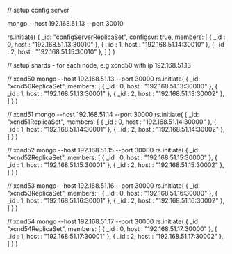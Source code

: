// setup config server

mongo --host 192.168.51.13 --port 30010

rs.initiate(
  {
    _id: "configServerReplicaSet",
    configsvr: true,
    members: [
      { _id : 0, host : "192.168.51.13:30010" },
      { _id : 1, host : "192.168.51.14:30010" },
      { _id : 2, host : "192.168.51.15:30010" },
    ]
  }
)

// setup shards - for each node, e.g xcnd50 with ip 192.168.51.13

// xcnd50
mongo --host 192.168.51.13 --port 30000
rs.initiate(
  {
    _id: "xcnd50ReplicaSet",
    members: [
      { _id : 0, host : "192.168.51.13:30000" },
      { _id : 1, host : "192.168.51.13:30001" },
      { _id : 2, host : "192.168.51.13:30002" },
    ]
  }
)

// xcnd51
mongo --host 192.168.51.14 --port 30000
rs.initiate(
  {
    _id: "xcnd51ReplicaSet",
    members: [
      { _id : 0, host : "192.168.51.14:30000" },
      { _id : 1, host : "192.168.51.14:30001" },
      { _id : 2, host : "192.168.51.14:30002" },
    ]
  }
)

// xcnd52
mongo --host 192.168.51.15 --port 30000
rs.initiate(
  {
    _id: "xcnd52ReplicaSet",
    members: [
      { _id : 0, host : "192.168.51.15:30000" },
      { _id : 1, host : "192.168.51.15:30001" },
      { _id : 2, host : "192.168.51.15:30002" },
    ]
  }
)

// xcnd53
mongo --host 192.168.51.16 --port 30000
rs.initiate(
  {
    _id: "xcnd53ReplicaSet",
    members: [
      { _id : 0, host : "192.168.51.16:30000" },
      { _id : 1, host : "192.168.51.16:30001" },
      { _id : 2, host : "192.168.51.16:30002" },
    ]
  }
)

// xcnd54
mongo --host 192.168.51.17 --port 30000
rs.initiate(
  {
    _id: "xcnd54ReplicaSet",
    members: [
      { _id : 0, host : "192.168.51.17:30000" },
      { _id : 1, host : "192.168.51.17:30001" },
      { _id : 2, host : "192.168.51.17:30002" },
    ]
  }
)